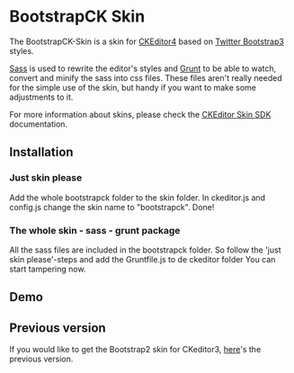 BootstrapCK Skin
====================

The BootstrapCK-Skin is a skin for [CKEditor4](http://ckeditor.com/) based on [Twitter Bootstrap3](http://getbootstrap.com/) styles.

[Sass](http://sass-lang.com/) is used to rewrite the editor's styles and [Grunt](http://gruntjs.com/) to be able to watch, convert and minify the sass into css files.
These files aren't really needed for the simple use of the skin, but handy if you want to make some adjustments to it.

For more information about skins, please check the [CKEditor Skin SDK](http://docs.cksource.com/CKEditor_4.x/Skin_SDK)
documentation.

## Installation

### Just skin please

Add the whole bootstrapck folder to the skin folder.
In ckeditor.js and config.js change the skin name to "bootstrapck".
Done!

### The whole skin - sass - grunt package

All the sass files are included in the bootstrapck folder.
So follow the 'just skin please'-steps and add the Gruntfile.js to de ckeditor folder
You can start tampering now.

## Demo

## Previous version

If you would like to get the Bootstrap2 skin for CKeditor3, [here](https://github.com/Kunstmaan/BootstrapCK-Skin)'s the previous version.
